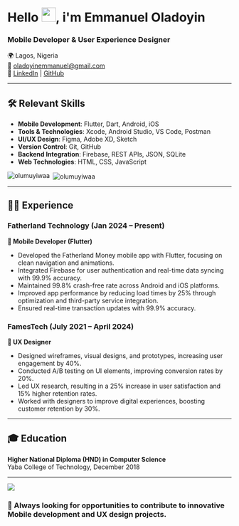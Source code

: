 # Hello <img src="https://media.giphy.com/media/hvRJCLFzcasrR4ia7z/giphy.gif" width="32px"/>, i'm Emmanuel Oladoyin 
### Mobile Developer & User Experience Designer

🌍 Lagos, Nigeria  
📧 [oladoyinemmanuel@gmail.com](mailto:oladoyinemmanuel@gmail.com)  
🔗 [LinkedIn](https://www.linkedin.com/in/emmanueloladoyin) | [GitHub](https://github.com/olumuyiwaa)  

---

## 🛠 Relevant Skills

- **Mobile Development**: Flutter, Dart, Android, iOS
- **Tools & Technologies**: Xcode, Android Studio, VS Code, Postman
- **UI/UX Design**: Figma, Adobe XD, Sketch
- **Version Control**: Git, GitHub
- **Backend Integration**: Firebase, REST APIs, JSON, SQLite
- **Web Technologies**: HTML, CSS, JavaScript


<p><img align="left" src="https://github-readme-stats.vercel.app/api/top-langs?username=olumuyiwaa&show_icons=true&locale=en&theme=dark&bg_color=0d1117&border_color=292e35&layout=compact&langs_count=10" alt="olumuyiwaa" /></p>

<p>&nbsp;<img align="center" src="https://github-readme-stats.vercel.app/api?username=olumuyiwaa&show_icons=true&locale=en&bg_color=0d1117&border_color=292e35&title_color=ffffff&text_color=919191&ring_color=0579C3&line_height=28.1&card_width=470px" alt="olumuyiwaa" /></p>


---

## 👨‍💻 Experience

### Fatherland Technology (Jan 2024 – Present)  
**📱 Mobile Developer (Flutter)**

- Developed the Fatherland Money mobile app with Flutter, focusing on clean navigation and animations.
- Integrated Firebase for user authentication and real-time data syncing with 99.9% accuracy.
- Maintained 99.8% crash-free rate across Android and iOS platforms.
- Improved app performance by reducing load times by 25% through optimization and third-party service integration.
- Ensured real-time transaction updates with 99.9% accuracy.

### FamesTech (July 2021 – April 2024)  
**🎨 UX Designer**

- Designed wireframes, visual designs, and prototypes, increasing user engagement by 40%.
- Conducted A/B testing on UI elements, improving conversion rates by 20%.
- Led UX research, resulting in a 25% increase in user satisfaction and 15% higher retention rates.
- Worked with designers to improve digital experiences, boosting customer retention by 30%.

---

## 🎓 Education

**Higher National Diploma (HND) in Computer Science**  
Yaba College of Technology, December 2018

---

<a href="http://www.github.com/olumuyiwaa"><img src="https://github-readme-streak-stats.herokuapp.com/?user=olumuyiwaa&stroke=ffffff&background=1c1917&ring=0891b2&fire=0891b2&currStreakNum=ffffff&currStreakLabel=0891b2&sideNums=ffffff&sideLabels=ffffff&dates=ffffff&hide_border=true" /></a>

### 🚀 Always looking for opportunities to contribute to innovative Mobile development and UX design projects.
